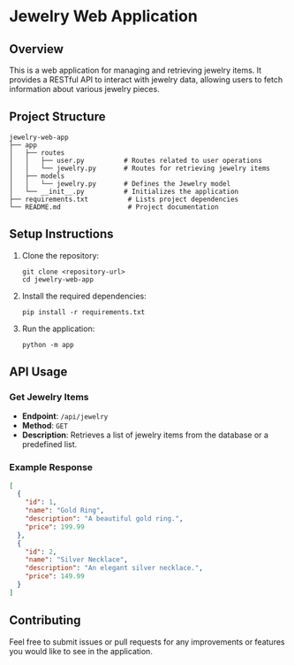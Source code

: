 # Jewelry Web Application

## Overview

This is a web application for managing and retrieving jewelry items. It provides a RESTful API to interact with jewelry data, allowing users to fetch information about various jewelry pieces.

## Project Structure

```
jewelry-web-app
├── app
│   ├── routes
│   │   ├── user.py          # Routes related to user operations
│   │   └── jewelry.py       # Routes for retrieving jewelry items
│   ├── models
│   │   └── jewelry.py       # Defines the Jewelry model
│   └── __init__.py          # Initializes the application
├── requirements.txt          # Lists project dependencies
└── README.md                 # Project documentation
```

## Setup Instructions

1. Clone the repository:

   ```
   git clone <repository-url>
   cd jewelry-web-app
   ```

2. Install the required dependencies:

   ```
   pip install -r requirements.txt
   ```

3. Run the application:
   ```
   python -m app
   ```

## API Usage

### Get Jewelry Items

- **Endpoint**: `/api/jewelry`
- **Method**: `GET`
- **Description**: Retrieves a list of jewelry items from the database or a predefined list.

### Example Response

```json
[
  {
    "id": 1,
    "name": "Gold Ring",
    "description": "A beautiful gold ring.",
    "price": 199.99
  },
  {
    "id": 2,
    "name": "Silver Necklace",
    "description": "An elegant silver necklace.",
    "price": 149.99
  }
]
```

## Contributing

Feel free to submit issues or pull requests for any improvements or features you would like to see in the application.

